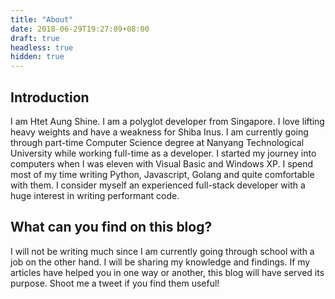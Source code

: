 ```yaml
---
title: "About"
date: 2018-06-29T19:27:09+08:00
draft: true
headless: true
hidden: true
---
```


## Introduction

I am Htet Aung Shine. I am a polyglot developer from Singapore. I love lifting heavy weights and have a weakness for Shiba Inus. I am currently going through part-time Computer Science degree at Nanyang Technological University while working full-time as a developer.
I started my journey into computers when I was eleven with Visual Basic and Windows XP. I spend most of my time writing Python, Javascript, Golang and quite comfortable with them. I consider myself an experienced full-stack developer with a huge interest in writing performant code. 

## What can you find on this blog?

I will not be writing much since I am currently going through school with a job on the other hand. I will be sharing my knowledge and findings. If my articles have helped you in one way or another, this blog will have served its purpose. Shoot me a tweet if you find them useful!